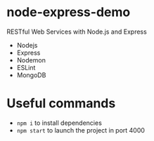 # node-express-demo
RESTful Web Services with Node.js and Express

- Nodejs
- Express
- Nodemon
- ESLint
- MongoDB

# Useful commands
- `npm i` to install dependencies
- `npm start` to launch the project in port 4000
